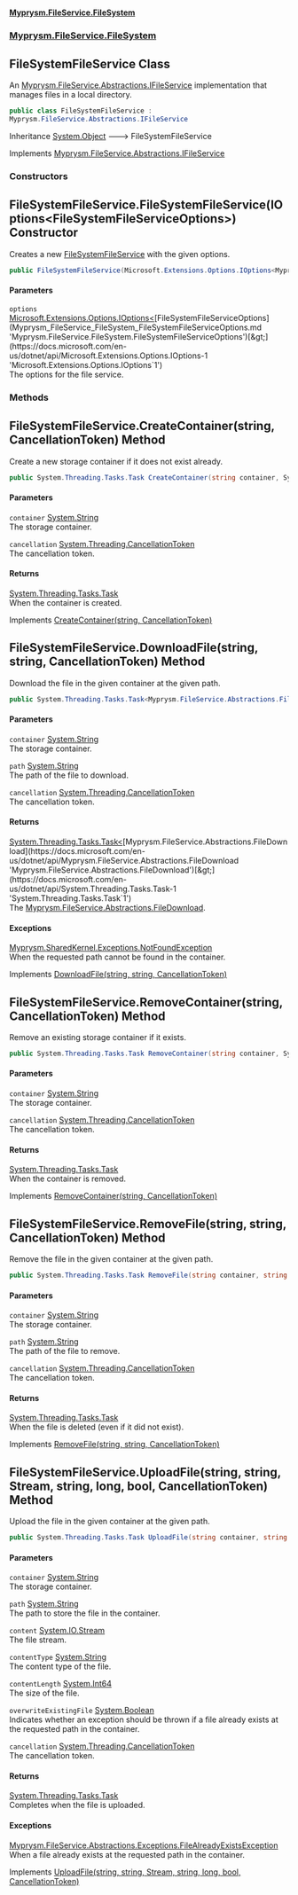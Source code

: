 #### [Myprysm.FileService.FileSystem](index.md 'index')
### [Myprysm.FileService.FileSystem](index.md#Myprysm_FileService_FileSystem 'Myprysm.FileService.FileSystem')
## FileSystemFileService Class
An [Myprysm.FileService.Abstractions.IFileService](https://docs.microsoft.com/en-us/dotnet/api/Myprysm.FileService.Abstractions.IFileService 'Myprysm.FileService.Abstractions.IFileService') implementation that manages files in a local directory.  
```csharp
public class FileSystemFileService :
Myprysm.FileService.Abstractions.IFileService
```

Inheritance [System.Object](https://docs.microsoft.com/en-us/dotnet/api/System.Object 'System.Object') &#129106; FileSystemFileService  

Implements [Myprysm.FileService.Abstractions.IFileService](https://docs.microsoft.com/en-us/dotnet/api/Myprysm.FileService.Abstractions.IFileService 'Myprysm.FileService.Abstractions.IFileService')  
### Constructors
<a name='Myprysm_FileService_FileSystem_FileSystemFileService_FileSystemFileService(Microsoft_Extensions_Options_IOptions_Myprysm_FileService_FileSystem_FileSystemFileServiceOptions_)'></a>
## FileSystemFileService.FileSystemFileService(IOptions&lt;FileSystemFileServiceOptions&gt;) Constructor
Creates a new [FileSystemFileService](Myprysm_FileService_FileSystem_FileSystemFileService.md 'Myprysm.FileService.FileSystem.FileSystemFileService') with the given options.  
```csharp
public FileSystemFileService(Microsoft.Extensions.Options.IOptions<Myprysm.FileService.FileSystem.FileSystemFileServiceOptions> options);
```
#### Parameters
<a name='Myprysm_FileService_FileSystem_FileSystemFileService_FileSystemFileService(Microsoft_Extensions_Options_IOptions_Myprysm_FileService_FileSystem_FileSystemFileServiceOptions_)_options'></a>
`options` [Microsoft.Extensions.Options.IOptions&lt;](https://docs.microsoft.com/en-us/dotnet/api/Microsoft.Extensions.Options.IOptions-1 'Microsoft.Extensions.Options.IOptions`1')[FileSystemFileServiceOptions](Myprysm_FileService_FileSystem_FileSystemFileServiceOptions.md 'Myprysm.FileService.FileSystem.FileSystemFileServiceOptions')[&gt;](https://docs.microsoft.com/en-us/dotnet/api/Microsoft.Extensions.Options.IOptions-1 'Microsoft.Extensions.Options.IOptions`1')  
The options for the file service.
  
  
### Methods
<a name='Myprysm_FileService_FileSystem_FileSystemFileService_CreateContainer(string_System_Threading_CancellationToken)'></a>
## FileSystemFileService.CreateContainer(string, CancellationToken) Method
Create a new storage container if it does not exist already.  
```csharp
public System.Threading.Tasks.Task CreateContainer(string container, System.Threading.CancellationToken cancellation=default(System.Threading.CancellationToken));
```
#### Parameters
<a name='Myprysm_FileService_FileSystem_FileSystemFileService_CreateContainer(string_System_Threading_CancellationToken)_container'></a>
`container` [System.String](https://docs.microsoft.com/en-us/dotnet/api/System.String 'System.String')  
The storage container.
  
<a name='Myprysm_FileService_FileSystem_FileSystemFileService_CreateContainer(string_System_Threading_CancellationToken)_cancellation'></a>
`cancellation` [System.Threading.CancellationToken](https://docs.microsoft.com/en-us/dotnet/api/System.Threading.CancellationToken 'System.Threading.CancellationToken')  
The cancellation token.
  
#### Returns
[System.Threading.Tasks.Task](https://docs.microsoft.com/en-us/dotnet/api/System.Threading.Tasks.Task 'System.Threading.Tasks.Task')  
When the container is created.

Implements [CreateContainer(string, CancellationToken)](https://docs.microsoft.com/en-us/dotnet/api/Myprysm.FileService.Abstractions.IFileService.CreateContainer#Myprysm_FileService_Abstractions_IFileService_CreateContainer_System_String,System_Threading_CancellationToken_ 'Myprysm.FileService.Abstractions.IFileService.CreateContainer(System.String,System.Threading.CancellationToken)')  
  
<a name='Myprysm_FileService_FileSystem_FileSystemFileService_DownloadFile(string_string_System_Threading_CancellationToken)'></a>
## FileSystemFileService.DownloadFile(string, string, CancellationToken) Method
Download the file in the given container at the given path.  
```csharp
public System.Threading.Tasks.Task<Myprysm.FileService.Abstractions.FileDownload> DownloadFile(string container, string path, System.Threading.CancellationToken cancellation=default(System.Threading.CancellationToken));
```
#### Parameters
<a name='Myprysm_FileService_FileSystem_FileSystemFileService_DownloadFile(string_string_System_Threading_CancellationToken)_container'></a>
`container` [System.String](https://docs.microsoft.com/en-us/dotnet/api/System.String 'System.String')  
The storage container.
  
<a name='Myprysm_FileService_FileSystem_FileSystemFileService_DownloadFile(string_string_System_Threading_CancellationToken)_path'></a>
`path` [System.String](https://docs.microsoft.com/en-us/dotnet/api/System.String 'System.String')  
The path of the file to download.
  
<a name='Myprysm_FileService_FileSystem_FileSystemFileService_DownloadFile(string_string_System_Threading_CancellationToken)_cancellation'></a>
`cancellation` [System.Threading.CancellationToken](https://docs.microsoft.com/en-us/dotnet/api/System.Threading.CancellationToken 'System.Threading.CancellationToken')  
The cancellation token.
  
#### Returns
[System.Threading.Tasks.Task&lt;](https://docs.microsoft.com/en-us/dotnet/api/System.Threading.Tasks.Task-1 'System.Threading.Tasks.Task`1')[Myprysm.FileService.Abstractions.FileDownload](https://docs.microsoft.com/en-us/dotnet/api/Myprysm.FileService.Abstractions.FileDownload 'Myprysm.FileService.Abstractions.FileDownload')[&gt;](https://docs.microsoft.com/en-us/dotnet/api/System.Threading.Tasks.Task-1 'System.Threading.Tasks.Task`1')  
The [Myprysm.FileService.Abstractions.FileDownload](https://docs.microsoft.com/en-us/dotnet/api/Myprysm.FileService.Abstractions.FileDownload 'Myprysm.FileService.Abstractions.FileDownload').
#### Exceptions
[Myprysm.SharedKernel.Exceptions.NotFoundException](https://docs.microsoft.com/en-us/dotnet/api/Myprysm.SharedKernel.Exceptions.NotFoundException 'Myprysm.SharedKernel.Exceptions.NotFoundException')  
When the requested path cannot be found in the container.

Implements [DownloadFile(string, string, CancellationToken)](https://docs.microsoft.com/en-us/dotnet/api/Myprysm.FileService.Abstractions.IFileService.DownloadFile#Myprysm_FileService_Abstractions_IFileService_DownloadFile_System_String,System_String,System_Threading_CancellationToken_ 'Myprysm.FileService.Abstractions.IFileService.DownloadFile(System.String,System.String,System.Threading.CancellationToken)')  
  
<a name='Myprysm_FileService_FileSystem_FileSystemFileService_RemoveContainer(string_System_Threading_CancellationToken)'></a>
## FileSystemFileService.RemoveContainer(string, CancellationToken) Method
Remove an existing storage container if it exists.  
```csharp
public System.Threading.Tasks.Task RemoveContainer(string container, System.Threading.CancellationToken cancellation=default(System.Threading.CancellationToken));
```
#### Parameters
<a name='Myprysm_FileService_FileSystem_FileSystemFileService_RemoveContainer(string_System_Threading_CancellationToken)_container'></a>
`container` [System.String](https://docs.microsoft.com/en-us/dotnet/api/System.String 'System.String')  
The storage container.
  
<a name='Myprysm_FileService_FileSystem_FileSystemFileService_RemoveContainer(string_System_Threading_CancellationToken)_cancellation'></a>
`cancellation` [System.Threading.CancellationToken](https://docs.microsoft.com/en-us/dotnet/api/System.Threading.CancellationToken 'System.Threading.CancellationToken')  
The cancellation token.
  
#### Returns
[System.Threading.Tasks.Task](https://docs.microsoft.com/en-us/dotnet/api/System.Threading.Tasks.Task 'System.Threading.Tasks.Task')  
When the container is removed.

Implements [RemoveContainer(string, CancellationToken)](https://docs.microsoft.com/en-us/dotnet/api/Myprysm.FileService.Abstractions.IFileService.RemoveContainer#Myprysm_FileService_Abstractions_IFileService_RemoveContainer_System_String,System_Threading_CancellationToken_ 'Myprysm.FileService.Abstractions.IFileService.RemoveContainer(System.String,System.Threading.CancellationToken)')  
  
<a name='Myprysm_FileService_FileSystem_FileSystemFileService_RemoveFile(string_string_System_Threading_CancellationToken)'></a>
## FileSystemFileService.RemoveFile(string, string, CancellationToken) Method
Remove the file in the given container at the given path.  
```csharp
public System.Threading.Tasks.Task RemoveFile(string container, string path, System.Threading.CancellationToken cancellation=default(System.Threading.CancellationToken));
```
#### Parameters
<a name='Myprysm_FileService_FileSystem_FileSystemFileService_RemoveFile(string_string_System_Threading_CancellationToken)_container'></a>
`container` [System.String](https://docs.microsoft.com/en-us/dotnet/api/System.String 'System.String')  
The storage container.
  
<a name='Myprysm_FileService_FileSystem_FileSystemFileService_RemoveFile(string_string_System_Threading_CancellationToken)_path'></a>
`path` [System.String](https://docs.microsoft.com/en-us/dotnet/api/System.String 'System.String')  
The path of the file to remove.
  
<a name='Myprysm_FileService_FileSystem_FileSystemFileService_RemoveFile(string_string_System_Threading_CancellationToken)_cancellation'></a>
`cancellation` [System.Threading.CancellationToken](https://docs.microsoft.com/en-us/dotnet/api/System.Threading.CancellationToken 'System.Threading.CancellationToken')  
The cancellation token.
  
#### Returns
[System.Threading.Tasks.Task](https://docs.microsoft.com/en-us/dotnet/api/System.Threading.Tasks.Task 'System.Threading.Tasks.Task')  
When the file is deleted (even if it did not exist).

Implements [RemoveFile(string, string, CancellationToken)](https://docs.microsoft.com/en-us/dotnet/api/Myprysm.FileService.Abstractions.IFileService.RemoveFile#Myprysm_FileService_Abstractions_IFileService_RemoveFile_System_String,System_String,System_Threading_CancellationToken_ 'Myprysm.FileService.Abstractions.IFileService.RemoveFile(System.String,System.String,System.Threading.CancellationToken)')  
  
<a name='Myprysm_FileService_FileSystem_FileSystemFileService_UploadFile(string_string_System_IO_Stream_string_long_bool_System_Threading_CancellationToken)'></a>
## FileSystemFileService.UploadFile(string, string, Stream, string, long, bool, CancellationToken) Method
Upload the file in the given container at the given path.  
```csharp
public System.Threading.Tasks.Task UploadFile(string container, string path, System.IO.Stream content, string contentType, long contentLength, bool overwriteExistingFile=false, System.Threading.CancellationToken cancellation=default(System.Threading.CancellationToken));
```
#### Parameters
<a name='Myprysm_FileService_FileSystem_FileSystemFileService_UploadFile(string_string_System_IO_Stream_string_long_bool_System_Threading_CancellationToken)_container'></a>
`container` [System.String](https://docs.microsoft.com/en-us/dotnet/api/System.String 'System.String')  
The storage container.
  
<a name='Myprysm_FileService_FileSystem_FileSystemFileService_UploadFile(string_string_System_IO_Stream_string_long_bool_System_Threading_CancellationToken)_path'></a>
`path` [System.String](https://docs.microsoft.com/en-us/dotnet/api/System.String 'System.String')  
The path to store the file in the container.
  
<a name='Myprysm_FileService_FileSystem_FileSystemFileService_UploadFile(string_string_System_IO_Stream_string_long_bool_System_Threading_CancellationToken)_content'></a>
`content` [System.IO.Stream](https://docs.microsoft.com/en-us/dotnet/api/System.IO.Stream 'System.IO.Stream')  
The file stream.
  
<a name='Myprysm_FileService_FileSystem_FileSystemFileService_UploadFile(string_string_System_IO_Stream_string_long_bool_System_Threading_CancellationToken)_contentType'></a>
`contentType` [System.String](https://docs.microsoft.com/en-us/dotnet/api/System.String 'System.String')  
The content type of the file.
  
<a name='Myprysm_FileService_FileSystem_FileSystemFileService_UploadFile(string_string_System_IO_Stream_string_long_bool_System_Threading_CancellationToken)_contentLength'></a>
`contentLength` [System.Int64](https://docs.microsoft.com/en-us/dotnet/api/System.Int64 'System.Int64')  
The size of the file.
  
<a name='Myprysm_FileService_FileSystem_FileSystemFileService_UploadFile(string_string_System_IO_Stream_string_long_bool_System_Threading_CancellationToken)_overwriteExistingFile'></a>
`overwriteExistingFile` [System.Boolean](https://docs.microsoft.com/en-us/dotnet/api/System.Boolean 'System.Boolean')  
Indicates whether an exception should be thrown if a file already exists at the requested path in the container.
  
<a name='Myprysm_FileService_FileSystem_FileSystemFileService_UploadFile(string_string_System_IO_Stream_string_long_bool_System_Threading_CancellationToken)_cancellation'></a>
`cancellation` [System.Threading.CancellationToken](https://docs.microsoft.com/en-us/dotnet/api/System.Threading.CancellationToken 'System.Threading.CancellationToken')  
The cancellation token.
  
#### Returns
[System.Threading.Tasks.Task](https://docs.microsoft.com/en-us/dotnet/api/System.Threading.Tasks.Task 'System.Threading.Tasks.Task')  
Completes when the file is uploaded.
#### Exceptions
[Myprysm.FileService.Abstractions.Exceptions.FileAlreadyExistsException](https://docs.microsoft.com/en-us/dotnet/api/Myprysm.FileService.Abstractions.Exceptions.FileAlreadyExistsException 'Myprysm.FileService.Abstractions.Exceptions.FileAlreadyExistsException')  
When a file already exists at the requested path in the container.

Implements [UploadFile(string, string, Stream, string, long, bool, CancellationToken)](https://docs.microsoft.com/en-us/dotnet/api/Myprysm.FileService.Abstractions.IFileService.UploadFile#Myprysm_FileService_Abstractions_IFileService_UploadFile_System_String,System_String,System_IO_Stream,System_String,System_Int64,System_Boolean,System_Threading_CancellationToken_ 'Myprysm.FileService.Abstractions.IFileService.UploadFile(System.String,System.String,System.IO.Stream,System.String,System.Int64,System.Boolean,System.Threading.CancellationToken)')  
  
